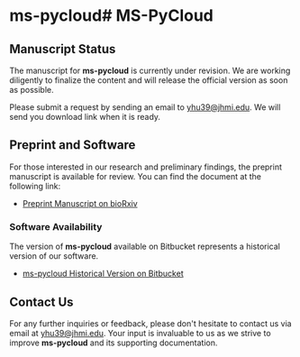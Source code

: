 # ms-pycloud# MS-PyCloud

## Manuscript Status

The manuscript for **ms-pycloud** is currently under revision. We are working diligently to finalize the content and will release the official version as soon as possible.

Please submit a request by sending an email to [yhu39@jhmi.edu](mailto:yhu39@jhmi.edu). We will send you download link when it is ready.

## Preprint and Software

For those interested in our research and preliminary findings, the preprint manuscript is available for review. You can find the document at the following link:

- [Preprint Manuscript on bioRxiv](https://www.biorxiv.org/content/10.1101/320887v1)

### Software Availability

The version of **ms-pycloud** available on Bitbucket represents a historical version of our software. 
   - [ms-pycloud Historical Version on Bitbucket](https://bitbucket.org/mschnau1/ms-pycloud/src/main/)


## Contact Us

For any further inquiries or feedback, please don't hesitate to contact us via email at [yhu39@jhmi.edu](mailto:yhu39@jhmi.edu). Your input is invaluable to us as we strive to improve **ms-pycloud** and its supporting documentation.
